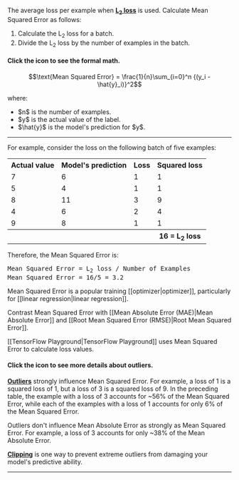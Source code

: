 
The average loss per example when <a href="#L2_loss"><strong>L<sub>2</sub> loss</strong></a> is
used. Calculate Mean Squared Error as follows:

<ol>
<li>Calculate the L<sub>2</sub> loss for a batch.</li>
<li>Divide the L<sub>2</sub> loss by the number of examples in the batch.</li>
</ol>

<section class="expandable">

<h4 class="showalways" id="click-the-icon-to-see-the-formal-math._3" data-text=" Click the icon to see the formal math. " tabindex="-1">
Click the icon to see the formal math.
</h4>

<div class="expand-background">

$$\text{Mean Squared Error} = \frac{1}{n}\sum_{i=0}^n {(y_i - \hat{y}_i)}^2$$

where:

<ul>
  <li>$n$ is the number of examples.</li>
  <li>$y$ is the actual value of the label.</li>
  <li>$\hat{y}$ is the model's prediction for $y$.</li>
</ul>
</div>

<hr />
</section>

For example, consider the loss on the following batch of five examples:

<table>
  <tr><th>Actual value</th> <th>Model's prediction</th>
      <th>Loss</th> <th>Squared loss</th></tr>
  <tr><td>7</td> <td>6</td>  <td>1</td> <td>1</td></tr>
  <tr><td>5</td> <td>4</td>  <td>1</td> <td>1</td></tr>
  <tr><td>8</td> <td>11</td> <td>3</td> <td>9</td></tr>
  <tr><td>4</td> <td>6</td>  <td>2</td> <td>4</td></tr>
  <tr><td>9</td> <td>8</td>  <td>1</td> <td>1</td></tr>
  <tr><th colspan="3"> </th> <th>16 = L<sub>2</sub> loss</th></tr>
</table>

Therefore, the Mean Squared Error is:

<pre translate="no" dir="ltr">
Mean Squared Error = L<sub>2</sub> loss / Number of Examples
Mean Squared Error = 16/5 = 3.2
</pre>

Mean Squared Error is a popular training [[optimizer|optimizer]],
particularly for [[linear regression|linear regression]].

Contrast Mean Squared Error with
[[Mean Absolute Error (MAE)|Mean Absolute Error]] and
[[Root Mean Squared Error (RMSE)|Root Mean Squared Error]].

[[TensorFlow Playground|TensorFlow Playground]] uses Mean Squared Error
to calculate loss values.

<section class="expandable">

<h4 class="showalways" id="click-the-icon-to-see-more-details-about-outliers." data-text=" Click the icon to see more details about outliers. " tabindex="-1">
Click the icon to see more details about outliers.
</h4>

<div class="expand-background">


<a href="#outliers"><b>Outliers</b></a> strongly influence Mean Squared Error.
For example, a loss of 1 is a squared loss of 1, but a loss of 3 is a
squared loss of 9. In the preceding table, the example with a loss of 3
accounts for ~56% of the Mean Squared Error, while each of the examples
with a loss of 1 accounts for only 6% of the Mean Squared Error.


Outliers don't influence Mean Absolute Error as strongly as
Mean Squared Error. For example, a loss of 3 accounts for only ~38% of the
Mean Absolute Error.

<a href="#clipping"><b>Clipping</b></a> is one way to prevent extreme
outliers from damaging your model's predictive ability.

</div>

<hr />
</section>


